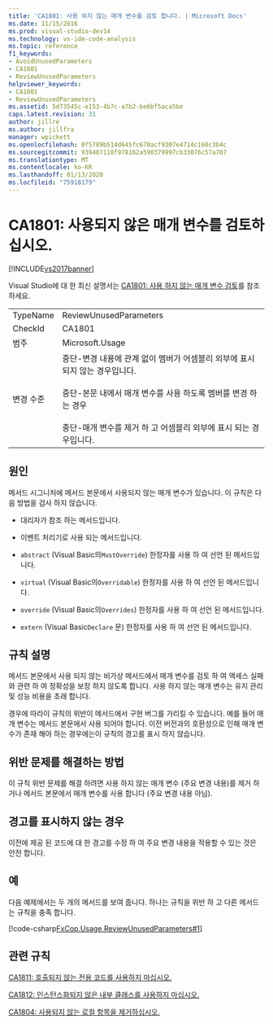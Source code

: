 ```yaml
---
title: 'CA1801: 사용 하지 않는 매개 변수를 검토 합니다. | Microsoft Docs'
ms.date: 11/15/2016
ms.prod: visual-studio-dev14
ms.technology: vs-ide-code-analysis
ms.topic: reference
f1_keywords:
- AvoidUnusedParameters
- CA1801
- ReviewUnusedParameters
helpviewer_keywords:
- CA1801
- ReviewUnusedParameters
ms.assetid: 5d73545c-e153-4b7c-a7b2-be6bf5aca5be
caps.latest.revision: 31
author: jillre
ms.author: jillfra
manager: wpickett
ms.openlocfilehash: 0f5789b514d645fc670acf9307e4714c160c3b4c
ms.sourcegitcommit: 939407118f978162a590379997cb33076c57a707
ms.translationtype: MT
ms.contentlocale: ko-KR
ms.lasthandoff: 01/13/2020
ms.locfileid: "75918179"
---
```

# <a name="ca1801-review-unused-parameters"></a>CA1801: 사용되지 않은 매개 변수를 검토하십시오.
[!INCLUDE[vs2017banner](../includes/vs2017banner.md)]

Visual Studio에 대 한 최신 설명서는 [CA1801: 사용 하지 않는 매개 변수 검토](/visualstudio/code-quality/ca1801-review-unused-parameters)를 참조 하세요.

|||
|-|-|
|TypeName|ReviewUnusedParameters|
|CheckId|CA1801|
|범주|Microsoft.Usage|
|변경 수준|중단-변경 내용에 관계 없이 멤버가 어셈블리 외부에 표시 되지 않는 경우입니다.<br /><br /> 중단-본문 내에서 매개 변수를 사용 하도록 멤버를 변경 하는 경우<br /><br /> 중단-매개 변수를 제거 하 고 어셈블리 외부에 표시 되는 경우입니다.|

## <a name="cause"></a>원인
 메서드 시그니처에 메서드 본문에서 사용되지 않는 매개 변수가 있습니다. 이 규칙은 다음 방법을 검사 하지 않습니다.

- 대리자가 참조 하는 메서드입니다.

- 이벤트 처리기로 사용 되는 메서드입니다.

- `abstract` (Visual Basic의`MustOverride`) 한정자를 사용 하 여 선언 된 메서드입니다.

- `virtual` (Visual Basic의`Overridable`) 한정자를 사용 하 여 선언 된 메서드입니다.

- `override` (Visual Basic의`Overrides`) 한정자를 사용 하 여 선언 된 메서드입니다.

- `extern` (Visual Basic`Declare` 문) 한정자를 사용 하 여 선언 된 메서드입니다.

## <a name="rule-description"></a>규칙 설명
 메서드 본문에서 사용 되지 않는 비가상 메서드에서 매개 변수를 검토 하 여 액세스 실패와 관련 하 여 정확성을 보장 하지 않도록 합니다. 사용 하지 않는 매개 변수는 유지 관리 및 성능 비용을 초래 합니다.

 경우에 따라이 규칙의 위반이 메서드에서 구현 버그를 가리킬 수 있습니다. 예를 들어 매개 변수는 메서드 본문에서 사용 되어야 합니다. 이전 버전과의 호환성으로 인해 매개 변수가 존재 해야 하는 경우에는이 규칙의 경고를 표시 하지 않습니다.

## <a name="how-to-fix-violations"></a>위반 문제를 해결하는 방법
 이 규칙 위반 문제를 해결 하려면 사용 하지 않는 매개 변수 (주요 변경 내용)를 제거 하거나 메서드 본문에서 매개 변수를 사용 합니다 (주요 변경 내용 아님).

## <a name="when-to-suppress-warnings"></a>경고를 표시하지 않는 경우
 이전에 제공 된 코드에 대 한 경고를 수정 하 여 주요 변경 내용을 적용할 수 있는 것은 안전 합니다.

## <a name="example"></a>예
 다음 예제에서는 두 개의 메서드를 보여 줍니다. 하나는 규칙을 위반 하 고 다른 메서드는 규칙을 충족 합니다.

 [!code-csharp[FxCop.Usage.ReviewUnusedParameters#1](../snippets/csharp/VS_Snippets_CodeAnalysis/FxCop.Usage.ReviewUnusedParameters/cs/FxCop.Usage.ReviewUnusedPerameters.cs#1)]

## <a name="related-rules"></a>관련 규칙
 [CA1811: 호출되지 않는 전용 코드를 사용하지 마십시오.](../code-quality/ca1811-avoid-uncalled-private-code.md)

 [CA1812: 인스턴스화되지 않은 내부 클래스를 사용하지 마십시오.](../code-quality/ca1812-avoid-uninstantiated-internal-classes.md)

 [CA1804: 사용되지 않는 로컬 항목을 제거하십시오.](../code-quality/ca1804-remove-unused-locals.md)
